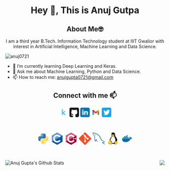<!-- <div align="center">
<img src="https://user-images.githubusercontent.com/42115530/92640221-9728ca00-f2fa-11ea-8994-c72b26e937de.gif" align="center"/>
</div> -->
<h1 align='center'>Hey 👋, This is Anuj Gutpa</h1>
<p align = 'center'> 
<h2 align='center'>About Me🤓</h2>
<p align='center'>I am a third year B.Tech. Information Technology student at IIIT Gwalior with interest in Artificial Intelligence, Machine Learning and Data Science. 
<p align="left"> <img src="https://komarev.com/ghpvc/?username=anuj071" alt="anuj0721" /> </p>

- 🌱 I’m currently learning Deep Learning and Keras.
- 💬 Ask me about Machine Learning, Python and Data Science.
- 📫 How to reach me: anujgupta0721@gmail.com
</p><h2 align='center'>Connect with me  📫 </h2>
<p align = 'center'>
<a href = https://www.kaggle.com/anuj0721 target='_blank'> <img src=https://github.com/edent/SuperTinyIcons/blob/master/images/svg/kaggle.svg height='30' weight='30'/></a>
<a href = https://github.com/anuj0721 target='_blank'> <img src=https://github.com/edent/SuperTinyIcons/blob/master/images/svg/github.svg height='30' weight='30'/></a>
<a href = https://www.linkedin.com/in/anuj-gupta-324397194/ target='_blank'> <img src=https://github.com/edent/SuperTinyIcons/blob/master/images/svg/linkedin.svg height='30' weight='30'/></a> 
<a href="mailto:anujgupta0721@gmail.com" target="_blank"><img src=https://github.com/edent/SuperTinyIcons/blob/master/images/svg/gmail.svg height='30' weight='30'/></a>
<a href=https://twitter.com/Anujguptaaa target="_blank"><img src=https://github.com/edent/SuperTinyIcons/blob/master/images/svg/twitter.svg height='30' weight='30'/></a>
  
 &emsp;

<p align="center">
 <img src="https://github.com/devicons/devicon/blob/master/icons/python/python-original.svg" alt="Python" width="40" height="40"/>
 <img src="https://github.com/devicons/devicon/blob/master/icons/c/c-original.svg" alt="C" width="40" height="40"/>
 <img src="https://github.com/devicons/devicon/blob/master/icons/cplusplus/cplusplus-original.svg" alt="C++" width="40" height="40"/>
 <img src="https://github.com/devicons/devicon/blob/master/icons/git/git-original.svg" alt="Git" width="40" height="40"/>
 <img src="https://github.com/devicons/devicon/blob/master/icons/mysql/mysql-original.svg" alt="MySQL" width="40" height="40"/>
 <img src="https://github.com/devicons/devicon/blob/master/icons/linux/linux-original.svg" alt="Linux" width="40" height="40"/>
 <img src="https://github.com/edent/SuperTinyIcons/blob/master/images/svg/docker.svg" alt="Linux" width="40" height="40"/>
</p>

&emsp;

![Anuj Gupta's Github Stats](https://github-readme-stats.vercel.app/api?username=anuj0721&count_private=true&show_icons=true&include_all_commits=true&theme=calm)
<img align="right" src="https://github-readme-stats.vercel.app/api/top-langs/?username=anuj0721&theme=calm">
